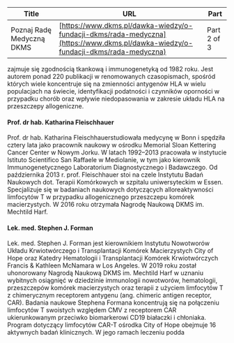 | **Title**       | **URL**           | **Part**              |
|-----------------|-------------------|-----------------------|
| Poznaj Radę Medyczną DKMS         | [https://www.dkms.pl/dawka-wiedzy/o-fundacji-dkms/rada-medyczna](https://www.dkms.pl/dawka-wiedzy/o-fundacji-dkms/rada-medyczna)    | Part 2 of 3          |

 zajmuje się zgodnością tkankową i immunogenetyką od 1982 roku. Jest autorem ponad 220 publikacji w renomowanych czasopismach, spośród których wiele koncentruje się na zmienności antygenów HLA w wielu populacjach na świecie, identyfikacji podatności i czynników oporności w przypadku chorób oraz wpływie niedopasowania w zakresie układu HLA na przeszczepy allogeniczne.


#### Prof. dr hab. Katharina Fleischhauer


Prof. dr hab. Katharina Fleischhauerstudiowała medycynę w Bonn i spędziła cztery lata jako pracownik naukowy w ośrodku Memorial Sloan Kettering Cancer Center w Nowym Jorku. W latach 1992–2013 pracowała w instytucie Istituto Scientifico San Raffaele w Mediolanie, w tym jako kierownik Immunogenetycznego Laboratorium Diagnostycznego i Badawczego. Od października 2013 r. prof. Fleischhauer stoi na czele Instytutu Badań Naukowych dot. Terapii Komórkowych w szpitalu uniwersyteckim w Essen. Specjalizuje się w badaniach naukowych dotyczących alloreaktywności limfocytów T w przypadku allogenicznego przeszczepu komórek macierzystych. W 2016 roku otrzymała Nagrodę Naukową DKMS im. Mechtild Harf.


#### Lek. med. Stephen J. Forman


Lek. med. Stephen J. Forman jest kierownikiem Instytutu Nowotworów Układu Krwiotwórczego i Transplantacji Komórek Macierzystych City of Hope oraz Katedry Hematologii i Transplantacji Komórek Krwiotwórczych Francis \& Kathleen McNamara w Los Angeles. W 2019 roku został uhonorowany Nagrodą Naukową DKMS im. Mechtild Harf w uznaniu wybitnych osiągnięć w dziedzinie immunologii nowotworów, hematologii, przeszczepów komórek macierzystych oraz terapii z użyciem limfocytów T z chimerycznym receptorem antygenu (ang. chimeric antigen receptor, CAR). Badania naukowe Stephena Formana koncentrują się na połączeniu limfocytów T swoistych względem CMV z receptorem CAR ukierunkowanym przeciwko biomarkerowi CD19 białaczki i chłoniaka. Program dotyczący limfocytów CAR\-T ośrodka City of Hope obejmuje 16 aktywnych badań klinicznych. W jego ramach leczeniu podda